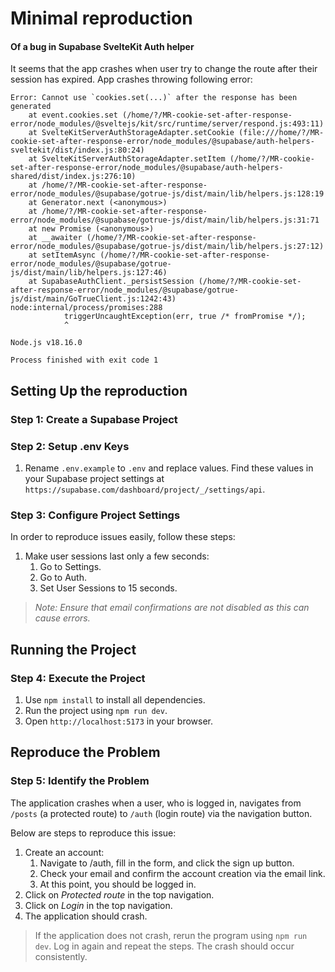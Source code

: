 # Minimal reproduction
#### Of a bug in Supabase SvelteKit Auth helper

It seems that the app crashes when user try to change the route
after their session has expired. App crashes throwing following error:

```
Error: Cannot use `cookies.set(...)` after the response has been generated
    at event.cookies.set (/home/?/MR-cookie-set-after-response-error/node_modules/@sveltejs/kit/src/runtime/server/respond.js:493:11)
    at SvelteKitServerAuthStorageAdapter.setCookie (file:///home/?/MR-cookie-set-after-response-error/node_modules/@supabase/auth-helpers-sveltekit/dist/index.js:80:24)
    at SvelteKitServerAuthStorageAdapter.setItem (/home/?/MR-cookie-set-after-response-error/node_modules/@supabase/auth-helpers-shared/dist/index.js:276:10)
    at /home/?/MR-cookie-set-after-response-error/node_modules/@supabase/gotrue-js/dist/main/lib/helpers.js:128:19
    at Generator.next (<anonymous>)
    at /home/?/MR-cookie-set-after-response-error/node_modules/@supabase/gotrue-js/dist/main/lib/helpers.js:31:71
    at new Promise (<anonymous>)
    at __awaiter (/home/?/MR-cookie-set-after-response-error/node_modules/@supabase/gotrue-js/dist/main/lib/helpers.js:27:12)
    at setItemAsync (/home/?/MR-cookie-set-after-response-error/node_modules/@supabase/gotrue-js/dist/main/lib/helpers.js:127:46)
    at SupabaseAuthClient._persistSession (/home/?/MR-cookie-set-after-response-error/node_modules/@supabase/gotrue-js/dist/main/GoTrueClient.js:1242:43)
node:internal/process/promises:288
            triggerUncaughtException(err, true /* fromPromise */);
            ^
            
Node.js v18.16.0

Process finished with exit code 1

```

## Setting Up the reproduction

### Step 1: Create a Supabase Project

### Step 2: Setup .env Keys

1. Rename `.env.example` to `.env` and replace values.
   Find these values in your Supabase project settings at `https://supabase.com/dashboard/project/_/settings/api`.

### Step 3: Configure Project Settings

In order to reproduce issues easily, follow these steps:

1. Make user sessions last only a few seconds:
   1. Go to Settings.
   2. Go to Auth.
   3. Set User Sessions to 15 seconds.

>*Note: Ensure that email confirmations are not disabled as this can cause errors.*

## Running the Project

### Step 4: Execute the Project

1. Use `npm install` to install all dependencies.
2. Run the project using `npm run dev`.
3. Open `http://localhost:5173` in your browser.

## Reproduce the Problem

### Step 5: Identify the Problem

The application crashes when a user, who is logged in, navigates from `/posts` (a protected route) to `/auth` (login route) via the navigation button.

Below are steps to reproduce this issue:

1. Create an account:
   1. Navigate to /auth, fill in the form, and click the sign up button.
   2. Check your email and confirm the account creation via the email link.
   3. At this point, you should be logged in.
2. Click on _Protected route_ in the top navigation.
3. Click on _Login_ in the top navigation.
4. The application should crash.

> If the application does not crash, rerun the program using `npm run dev`. Log in again and repeat the steps. The crash should occur consistently.